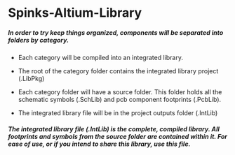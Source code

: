 # Spinks-Altium-Library

##### In order to try keep things organized, components will be separated into folders by category.

  * Each category will be compiled into an integrated library. 

  * The root of the category folder contains the integrated library project (.LibPkg) 

  * Each category folder will have a source folder. This folder holds all the schematic symbols (.SchLib) and pcb component footprints (.PcbLib). 

  * The integrated library file will be in the project outputs folder (.IntLib)

##### The integrated library file (.IntLib) is the complete, compiled library. All footprints and symbols from the source folder are contained within it. For ease of use, or if you intend to share this library, use this file.

